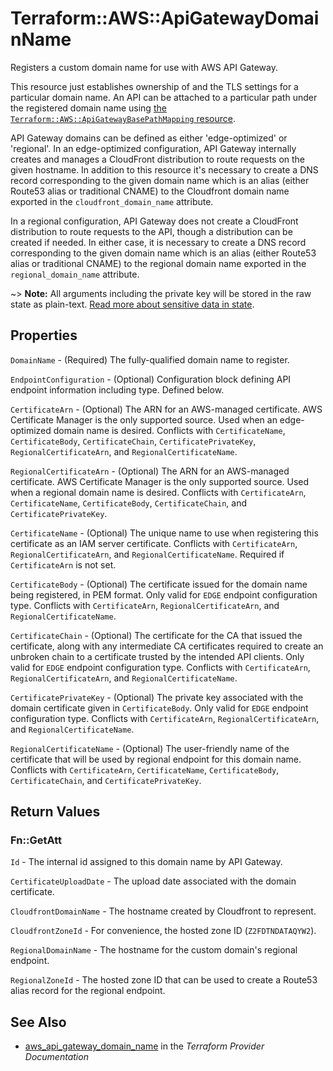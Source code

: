 # Terraform::AWS::ApiGatewayDomainName

Registers a custom domain name for use with AWS API Gateway.

This resource just establishes ownership of and the TLS settings for
a particular domain name. An API can be attached to a particular path
under the registered domain name using
[the `Terraform::AWS::ApiGatewayBasePathMapping` resource](api_gateway_base_path_mapping.html).

API Gateway domains can be defined as either 'edge-optimized' or 'regional'.  In an edge-optimized configuration,
API Gateway internally creates and manages a CloudFront distribution to route requests on the given hostname. In
addition to this resource it's necessary to create a DNS record corresponding to the given domain name which is an alias
(either Route53 alias or traditional CNAME) to the Cloudfront domain name exported in the `cloudfront_domain_name`
attribute.

In a regional configuration, API Gateway does not create a CloudFront distribution to route requests to the API, though
a distribution can be created if needed. In either case, it is necessary to create a DNS record corresponding to the
given domain name which is an alias (either Route53 alias or traditional CNAME) to the regional domain name exported in
the `regional_domain_name` attribute.

~> **Note:** All arguments including the private key will be stored in the raw state as plain-text.
[Read more about sensitive data in state](/docs/state/sensitive-data.html).

## Properties

`DomainName` - (Required) The fully-qualified domain name to register.

`EndpointConfiguration` - (Optional) Configuration block defining API endpoint information including type. Defined below.

`CertificateArn` - (Optional) The ARN for an AWS-managed certificate. AWS Certificate Manager is the only supported source. Used when an edge-optimized domain name is desired. Conflicts with `CertificateName`, `CertificateBody`, `CertificateChain`, `CertificatePrivateKey`, `RegionalCertificateArn`, and `RegionalCertificateName`.

`RegionalCertificateArn` - (Optional) The ARN for an AWS-managed certificate. AWS Certificate Manager is the only supported source. Used when a regional domain name is desired. Conflicts with `CertificateArn`, `CertificateName`, `CertificateBody`, `CertificateChain`, and `CertificatePrivateKey`.

`CertificateName` - (Optional) The unique name to use when registering this certificate as an IAM server certificate. Conflicts with `CertificateArn`, `RegionalCertificateArn`, and `RegionalCertificateName`. Required if `CertificateArn` is not set.

`CertificateBody` - (Optional) The certificate issued for the domain name being registered, in PEM format. Only valid for `EDGE` endpoint configuration type. Conflicts with `CertificateArn`, `RegionalCertificateArn`, and `RegionalCertificateName`.

`CertificateChain` - (Optional) The certificate for the CA that issued the certificate, along with any intermediate CA certificates required to create an unbroken chain to a certificate trusted by the intended API clients. Only valid for `EDGE` endpoint configuration type. Conflicts with `CertificateArn`, `RegionalCertificateArn`, and `RegionalCertificateName`.

`CertificatePrivateKey` - (Optional) The private key associated with the domain certificate given in `CertificateBody`. Only valid for `EDGE` endpoint configuration type. Conflicts with `CertificateArn`, `RegionalCertificateArn`, and `RegionalCertificateName`.

`RegionalCertificateName` - (Optional) The user-friendly name of the certificate that will be used by regional endpoint for this domain name. Conflicts with `CertificateArn`, `CertificateName`, `CertificateBody`, `CertificateChain`, and `CertificatePrivateKey`.


## Return Values

### Fn::GetAtt

`Id` - The internal id assigned to this domain name by API Gateway.

`CertificateUploadDate` - The upload date associated with the domain certificate.

`CloudfrontDomainName` - The hostname created by Cloudfront to represent.

`CloudfrontZoneId` - For convenience, the hosted zone ID (`Z2FDTNDATAQYW2`).

`RegionalDomainName` - The hostname for the custom domain's regional endpoint.

`RegionalZoneId` - The hosted zone ID that can be used to create a Route53 alias record for the regional endpoint.

## See Also

* [aws_api_gateway_domain_name](https://www.terraform.io/docs/providers/aws/r/api_gateway_domain_name.html) in the _Terraform Provider Documentation_